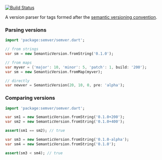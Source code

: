 [![Build Status](https://drone.io/github.com/guillermooo/dart-semver/status.png)](https://drone.io/github.com/guillermooo/dart-semver/latest)

A version parser for tags formed after the [semantic versioning convention][1].

[1]: http://semver.org


### Parsing versions

```dart
import 'package:semver/semver.dart';

// from strings
var sm = new SemanticVersion.fromString('0.1.0');

// from maps
var myver = {'major': 10, 'minor': 5, 'patch': 1, build: '200'};
var sm = new SemanticVersion.fromMap(myver);

// directly
var newver = SemanticVersion(20, 10, 0, pre: 'alpha');
```

### Comparing versions

```dart
import 'package:semver/semver.dart';

var sm1 = new SemanticVersion.fromString('0.1.0+200');
var sm2 = new SemanticVersion.fromString('0.1.0+400');

assert(sm1 == sm2); // true

var sm3 = new SemanticVersion.fromString('0.1.0-alpha');
var sm4 = new SemanticVersion.fromString('0.1.0');

assert(sm3 < sm4); // true
```